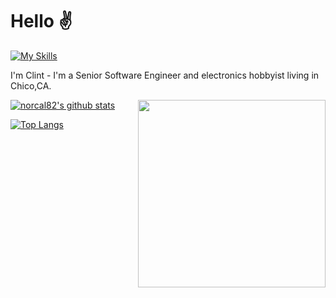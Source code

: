 # Hello :v: 

[![My Skills](https://skillicons.dev/icons?i=ruby,rails,nodejs,js,python,html,css,sass,arduino,linux)](https://skillicons.dev)  

I'm Clint - I'm a Senior Software Engineer and electronics hobbyist living in Chico,CA.

<img align="right" height="auto" width="300px" src="https://bettiga.dev/svg/state?id=ca&background=lightgrey&highlight=tomato&size=196&"></img>
<!-- <img align="right" height="auto" width="400px" src="https://bettiga.dev/svg/world?name=United%20States&background=lightgrey&highlight=tomato&size=256"></img> -->

[![norcal82's github stats](https://github-readme-stats.vercel.app/api?username=norcal82&count_private=true&show_icons=true&theme=vue)](https://github.com/norcal82/github-readme-stats) 

[![Top Langs](https://github-readme-stats.vercel.app/api/top-langs/?username=norcal82&layout=compact)](https://github.com/norcal82/github-readme-stats)

